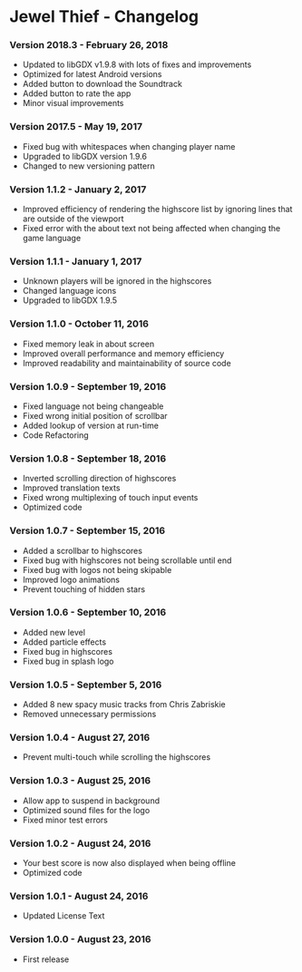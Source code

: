 Jewel Thief - Changelog
=========

### Version 2018.3 - February 26, 2018

* Updated to libGDX v1.9.8 with lots of fixes and improvements
* Optimized for latest Android versions
* Added button to download the Soundtrack
* Added button to rate the app
* Minor visual improvements

### Version 2017.5 - May 19, 2017

* Fixed bug with whitespaces when changing player name
* Upgraded to libGDX version 1.9.6
* Changed to new versioning pattern

### Version 1.1.2 - January 2, 2017

* Improved efficiency of rendering the highscore list by ignoring lines that are outside of the viewport
* Fixed error with the about text not being affected when changing the game language

### Version 1.1.1 - January 1, 2017

* Unknown players will be ignored in the highscores
* Changed language icons
* Upgraded to libGDX 1.9.5

### Version 1.1.0 - October 11, 2016

* Fixed memory leak in about screen
* Improved overall performance and memory efficiency
* Improved readability and maintainability of source code

### Version 1.0.9 - September 19, 2016

* Fixed language not being changeable
* Fixed wrong initial position of scrollbar
* Added lookup of version at run-time
* Code Refactoring

### Version 1.0.8 - September 18, 2016

* Inverted scrolling direction of highscores
* Improved translation texts
* Fixed wrong multiplexing of touch input events
* Optimized code 

### Version 1.0.7 - September 15, 2016

* Added a scrollbar to highscores
* Fixed bug with highscores not being scrollable until end
* Fixed bug with logos not being skipable
* Improved logo animations
* Prevent touching of hidden stars

### Version 1.0.6 - September 10, 2016

* Added new level
* Added particle effects
* Fixed bug in highscores
* Fixed bug in splash logo

### Version 1.0.5 - September 5, 2016

* Added 8 new spacy music tracks from Chris Zabriskie
* Removed unnecessary permissions

### Version 1.0.4 - August 27, 2016

* Prevent multi-touch while scrolling the highscores

### Version 1.0.3 - August 25, 2016

* Allow app to suspend in background
* Optimized sound files for the logo
* Fixed minor test errors

### Version 1.0.2 - August 24, 2016

* Your best score is now also displayed when being offline
* Optimized code

### Version 1.0.1 - August 24, 2016

* Updated License Text

### Version 1.0.0 - August 23, 2016

* First release
